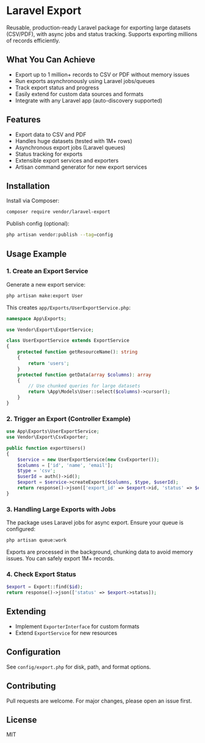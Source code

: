 
# Laravel Export

Reusable, production-ready Laravel package for exporting large datasets (CSV/PDF), with async jobs and status tracking. Supports exporting millions of records efficiently.

## What You Can Achieve
- Export up to 1 million+ records to CSV or PDF without memory issues
- Run exports asynchronously using Laravel jobs/queues
- Track export status and progress
- Easily extend for custom data sources and formats
- Integrate with any Laravel app (auto-discovery supported)

## Features
- Export data to CSV and PDF
- Handles huge datasets (tested with 1M+ rows)
- Asynchronous export jobs (Laravel queues)
- Status tracking for exports
- Extensible export services and exporters
- Artisan command generator for new export services

## Installation

Install via Composer:

```bash
composer require vendor/laravel-export
```

Publish config (optional):

```bash
php artisan vendor:publish --tag=config
```

## Usage Example

### 1. Create an Export Service

Generate a new export service:

```bash
php artisan make:export User
```

This creates `app/Exports/UserExportService.php`:

```php
namespace App\Exports;

use Vendor\Export\ExportService;

class UserExportService extends ExportService
{
    protected function getResourceName(): string
    {
        return 'users';
    }
    protected function getData(array $columns): array
    {
        // Use chunked queries for large datasets
        return \App\Models\User::select($columns)->cursor();
    }
}
```

### 2. Trigger an Export (Controller Example)

```php
use App\Exports\UserExportService;
use Vendor\Export\CsvExporter;

public function exportUsers()
{
    $service = new UserExportService(new CsvExporter());
    $columns = ['id', 'name', 'email'];
    $type = 'csv';
    $userId = auth()->id();
    $export = $service->createExport($columns, $type, $userId);
    return response()->json(['export_id' => $export->id, 'status' => $export->status]);
}
```

### 3. Handling Large Exports with Jobs

The package uses Laravel jobs for async export. Ensure your queue is configured:

```bash
php artisan queue:work
```

Exports are processed in the background, chunking data to avoid memory issues. You can safely export 1M+ records.

### 4. Check Export Status

```php
$export = Export::find($id);
return response()->json(['status' => $export->status]);
```

## Extending

- Implement `ExporterInterface` for custom formats
- Extend `ExportService` for new resources

## Configuration

See `config/export.php` for disk, path, and format options.

## Contributing
Pull requests are welcome. For major changes, please open an issue first.

## License
MIT
